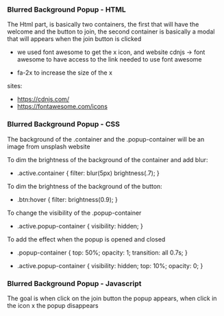 ### Blurred Background Popup - HTML

The Html part, is basically two containers, the first that will have the welcome and the button to join, the second container is basically a modal that will appears when the join button is clicked

* we used font awesome to get the x icon, and website cdnjs -> font awesome to have access to the link needed to use font awesome


* <i class="fa-solid fa-xmark fa-2x"></i> fa-2x to increase the size of the x

sites: 
* https://cdnjs.com/
* https://fontawesome.com/icons

### Blurred Background Popup - CSS

The background of the .container and the .popup-container will be an image from unsplash website

To dim the brightness of the background of the container and add blur:

* .active.container {
    filter: blur(5px) brightness(.7);
}

To dim the brightness of the background of the button:

* .btn:hover {
        filter: brightness(0.9);
    }

To change the visibility of the .popup-container

* .active.popup-container {
    visibility: hidden;
}

To add the effect when the popup is opened and closed

* .popup-container {
    top: 50%;
    opacity: 1;
    transition: all 0.7s;
}

* .active.popup-container {
    visibility: hidden;
    top: 10%;
    opacity: 0;
}

### Blurred Background Popup - Javascript

The goal is when click on the join button the popup appears, when click in the icon x the popup disappears

